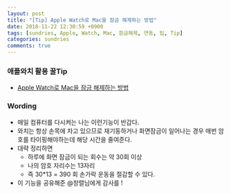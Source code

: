```yaml
---
layout: post
title: "[Tip] Apple Watch로 Mac을 잠금 해제하는 방법"
date: 2018-11-22 12:30:59 +0900
tags: [sundries, Apple, Watch, Mac, 잠금해제, 연동, 팁, Tip]
categories: sundries
comments: true
---
```


### 애플와치 활용 꿀Tip
* [Apple Watch로 Mac을 잠금 해제하는 방법](https://support.apple.com/ko-kr/HT206995)

### Wording
* 매일 컴퓨터를 다시켜는 나는 이런기능이 반갑다.
* 와치는 항상 손목에 차고 있으므로  재기동하거나 화면잠금이 일어나는 경우 매번 암호를 타이핑해야하는데 해당 시간을 줄여준다.
* 대략 정리하면
  * 하루에 화면 잠금이 되는 회수는 약 30회 이상
  * 나의 암호 자리수는 13자리
  * 즉 30*13 = 390 회 손가락 운동을 절감할 수 있다.
* 이 기능을 공유해준 @창렬님에게 감사를 !  
